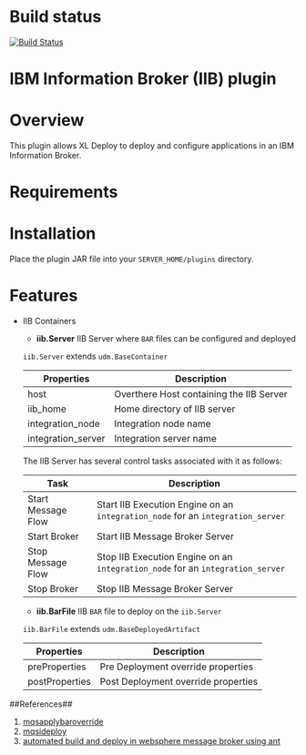 # Build status #

[![Build Status](https://travis-ci.org/xebialabs-community/xld-datapower-plugin.svg?branch=master)](https://travis-ci.org/xebialabs-community/xld-datapower-plugin)

# IBM Information Broker (IIB) plugin #


# Overview #
This plugin allows XL Deploy to deploy and configure applications in an IBM Information Broker.


# Requirements #


# Installation #

Place the plugin JAR file into your `SERVER_HOME/plugins` directory. 

# Features #

* IIB Containers

	* **iib.Server**
	IIB Server where `BAR` files can be configured and deployed
	
	`iib.Server` extends `udm.BaseContainer`
	
	|  Properties          |           Description                    |
	|----------------------|------------------------------------------|
	|  host                | Overthere Host containing the IIB Server |
	|  iib_home            | Home directory of IIB server             |
	|  integration_node    | Integration node name                    |
    |  integration_server  | Integration server name                  |
    
    The IIB Server has several control tasks associated with it as follows:
    
    |  Task              |    Description                                           |
    |--------------------|----------------------------------------------------------|
    | Start Message Flow | Start IIB Execution Engine on an `integration_node` for an `integration_server` |
    | Start Broker       | Start IIB Message Broker Server                          |
    | Stop Message Flow  | Stop IIB Execution Engine on an `integration_node` for an `integration_server` |
    | Stop Broker        | Stop IIB Message Broker Server                           |
    
    
    
    * **iib.BarFile**
    IIB `BAR` file to deploy on the `iib.Server`
    
    `iib.BarFile` extends `udm.BaseDeployedArtifact`
    
    |  Properties          |          Description                    |
    |----------------------|-----------------------------------------|
    |    preProperties     |  Pre Deployment override properties     |
    |    postProperties    |  Post Deployment override properties    |
    

##References##

1. [mqsapplybaroverride](https://www.ibm.com/support/knowledgecenter/SSMKHH_9.0.0/com.ibm.etools.mft.doc/an19545_.htm)
2. [mqsideploy](https://www.ibm.com/support/knowledgecenter/SSMKHH_9.0.0/com.ibm.etools.mft.doc/an28520_.htm)
3. [automated build and deploy in websphere message broker using ant](http://blogs.perficient.com/ibm/2013/08/27/automated-build-and-deploy-in-websphere-message-broker-using-ant/)

